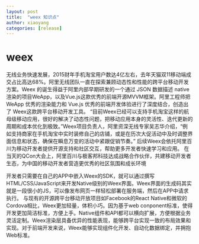 ```yaml
---
layout: post
title:  "weex 知识点"
author: xiaoyang
categories: [release]
---
```


# weex

无线业务快速发展，2015财年手机淘宝用户数达4亿左右，去年天猫双11移动端成交占比高达68%。阿里无线团队一直在探索兼顾动态性和性能的跨平台移动开发方案。Weex 的诞生得益于阿里内部早期研发的一个通过 JSON 数据描述 native 渲染的项目WeApp，以及Vue.js这款优秀的前端开源MVVM框架。阿里工程师把 WeApp 优秀的渲染能力和 Vue.js 优秀的前端开发体验进行了深度结合，创造出了 Weex这款跨平台移动开发工具。
“目前Weex已经可以支持手机淘宝这样的航母级移动应用，很好的解决了动态性问题，把移动应用本身的灵活性、迭代更新的周期和成本优化到极致。”Weex项目负责人，阿里资深无线专家吴志华介绍，“例如支持商家在手机淘宝中实时装修自己的店铺，或是在历次大促活动中及时调整界面信息和状态，确保在瞬息万变的活动中紧跟促销节奏。”
后续Weex会依托阿里百川为移动开发者提供开源支持和社区交互，帮助更多开发者快速学习和应用。 在当天的QCon大会上，阿里百川与极客邦科技达成战略合作伙伴，共建移动开发者生态，为中国的移动开发者营造更优秀的社区氛围和成长环境


开发者只需要在自己的APP中嵌入Weex的SDK，就可以通过撰写HTML/CSS/JavaScript来开发Native级别的Weex界面。Weex界面的生成码其实就是一段很小的JS，可以像发布网页一样轻松部署在服务端，然后在APP中请求执行。
与现有的开源跨平台移动开放项目如Facebook的React Native和微软的Cordova相比，Weex更加轻量，体积小巧。因为基于web conponent标准，使得开发更加简洁标准，方便上手。Native组件和API都可以横向扩展，方便根据业务灵活定制。Weex渲染层具备优异的性能表现，能够跨平台实现一致的布局效果和实现。对于前端开发来说，Weex能够实现组件化开发、自动化数据绑定，并拥抱Web标准。